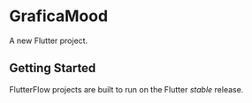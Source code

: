 # GraficaMood

A new Flutter project.

## Getting Started

FlutterFlow projects are built to run on the Flutter _stable_ release.
